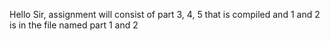 Hello Sir, assignment will consist of part 3, 4, 5 that is compiled and 1 and 2 is in the file named part 1 and 2

